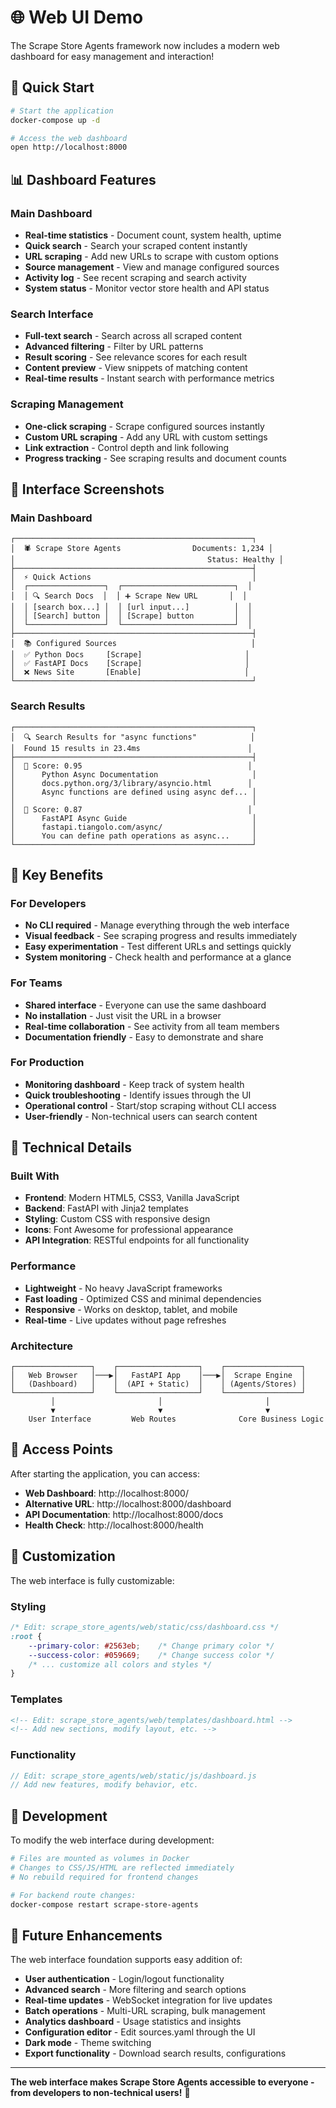 # 🌐 Web UI Demo

The Scrape Store Agents framework now includes a modern web dashboard for easy management and interaction!

## 🚀 Quick Start

```bash
# Start the application
docker-compose up -d

# Access the web dashboard
open http://localhost:8000
```

## 📊 Dashboard Features

### **Main Dashboard**
- **Real-time statistics** - Document count, system health, uptime
- **Quick search** - Search your scraped content instantly
- **URL scraping** - Add new URLs to scrape with custom options
- **Source management** - View and manage configured sources
- **Activity log** - See recent scraping and search activity
- **System status** - Monitor vector store health and API status

### **Search Interface**
- **Full-text search** - Search across all scraped content
- **Advanced filtering** - Filter by URL patterns
- **Result scoring** - See relevance scores for each result
- **Content preview** - View snippets of matching content
- **Real-time results** - Instant search with performance metrics

### **Scraping Management**
- **One-click scraping** - Scrape configured sources instantly
- **Custom URL scraping** - Add any URL with custom settings
- **Link extraction** - Control depth and link following
- **Progress tracking** - See scraping results and document counts

## 🎨 Interface Screenshots

### Main Dashboard
```
┌─────────────────────────────────────────────────────┐
│  🕷️ Scrape Store Agents                Documents: 1,234 │
│                                           Status: Healthy │
├─────────────────────────────────────────────────────┤
│  ⚡ Quick Actions                                    │
│  ┌─────────────────┐  ┌─────────────────────────┐  │
│  │ 🔍 Search Docs  │  │ ➕ Scrape New URL       │  │
│  │ [search box...] │  │ [url input...]          │  │
│  │ [Search] button │  │ [Scrape] button         │  │
│  └─────────────────┘  └─────────────────────────┘  │
├─────────────────────────────────────────────────────┤
│  📚 Configured Sources                              │
│  ✅ Python Docs     [Scrape]                       │
│  ✅ FastAPI Docs    [Scrape]                       │
│  ❌ News Site       [Enable]                       │
└─────────────────────────────────────────────────────┘
```

### Search Results
```
┌─────────────────────────────────────────────────────┐
│  🔍 Search Results for "async functions"            │
│  Found 15 results in 23.4ms                        │
├─────────────────────────────────────────────────────┤
│  📄 Score: 0.95                                     │
│      Python Async Documentation                     │
│      docs.python.org/3/library/asyncio.html        │
│      Async functions are defined using async def... │
│                                                     │
│  📄 Score: 0.87                                     │
│      FastAPI Async Guide                            │
│      fastapi.tiangolo.com/async/                    │
│      You can define path operations as async...     │
└─────────────────────────────────────────────────────┘
```

## 🎯 Key Benefits

### **For Developers**
- **No CLI required** - Manage everything through the web interface
- **Visual feedback** - See scraping progress and results immediately
- **Easy experimentation** - Test different URLs and settings quickly
- **System monitoring** - Check health and performance at a glance

### **For Teams**
- **Shared interface** - Everyone can use the same dashboard
- **No installation** - Just visit the URL in a browser
- **Real-time collaboration** - See activity from all team members
- **Documentation friendly** - Easy to demonstrate and share

### **For Production**
- **Monitoring dashboard** - Keep track of system health
- **Quick troubleshooting** - Identify issues through the UI
- **Operational control** - Start/stop scraping without CLI access
- **User-friendly** - Non-technical users can search content

## 🔧 Technical Details

### **Built With**
- **Frontend**: Modern HTML5, CSS3, Vanilla JavaScript
- **Backend**: FastAPI with Jinja2 templates
- **Styling**: Custom CSS with responsive design
- **Icons**: Font Awesome for professional appearance
- **API Integration**: RESTful endpoints for all functionality

### **Performance**
- **Lightweight** - No heavy JavaScript frameworks
- **Fast loading** - Optimized CSS and minimal dependencies  
- **Responsive** - Works on desktop, tablet, and mobile
- **Real-time** - Live updates without page refreshes

### **Architecture**
```
┌─────────────────┐    ┌──────────────────┐    ┌─────────────────┐
│   Web Browser   │───▶│   FastAPI App    │───▶│  Scrape Engine  │
│   (Dashboard)   │    │  (API + Static)  │    │ (Agents/Stores) │
└─────────────────┘    └──────────────────┘    └─────────────────┘
         │                       │                       │
         ▼                       ▼                       ▼
    User Interface         Web Routes              Core Business Logic
```

## 🚀 Access Points

After starting the application, you can access:

- **Web Dashboard**: http://localhost:8000/
- **Alternative URL**: http://localhost:8000/dashboard
- **API Documentation**: http://localhost:8000/docs
- **Health Check**: http://localhost:8000/health

## 🎨 Customization

The web interface is fully customizable:

### **Styling**
```css
/* Edit: scrape_store_agents/web/static/css/dashboard.css */
:root {
    --primary-color: #2563eb;    /* Change primary color */
    --success-color: #059669;    /* Change success color */
    /* ... customize all colors and styles */
}
```

### **Templates**
```html
<!-- Edit: scrape_store_agents/web/templates/dashboard.html -->
<!-- Add new sections, modify layout, etc. -->
```

### **Functionality**
```javascript
// Edit: scrape_store_agents/web/static/js/dashboard.js
// Add new features, modify behavior, etc.
```

## 🔄 Development

To modify the web interface during development:

```bash
# Files are mounted as volumes in Docker
# Changes to CSS/JS/HTML are reflected immediately
# No rebuild required for frontend changes

# For backend route changes:
docker-compose restart scrape-store-agents
```

## 🎯 Future Enhancements

The web interface foundation supports easy addition of:
- **User authentication** - Login/logout functionality
- **Advanced search** - More filtering and search options
- **Real-time updates** - WebSocket integration for live updates
- **Batch operations** - Multi-URL scraping, bulk management
- **Analytics dashboard** - Usage statistics and insights
- **Configuration editor** - Edit sources.yaml through the UI
- **Dark mode** - Theme switching
- **Export functionality** - Download search results, configurations

---

**The web interface makes Scrape Store Agents accessible to everyone - from developers to non-technical users!** 🎉